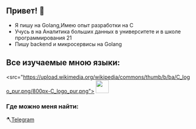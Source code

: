 ## Привет! 👋

* Я пишу на Golang,Имею опыт разработки на C 
* Учусь в на Аналитика больших данных в университете и в школе программирования 21
* Пишу backend и микросервисы на Golang 

## Все изучаемые мною языки:
<src="https://upload.wikimedia.org/wikipedia/commons/thumb/b/ba/C_logo_pur.png/800px-C_logo_pur.png"> <img height="35" src="https://upload.wikimedia.org/wikipedia/commons/0/05/Go_Logo_Blue.svg">


### Где можно меня найти:

🪓[Telegram](@vlad_vlk) 

